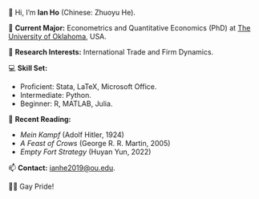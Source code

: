 👋 Hi, I’m **Ian Ho** (Chinese: Zhuoyu He).

🌱 **Current Major:** Econometrics and Quantitative Economics (PhD) at [The University of Oklahoma](https://www.ou.edu/), USA.

👀 **Research Interests:** International Trade and Firm Dynamics.

:computer: **Skill Set:**
  - Proficient: Stata, LaTeX, Microsoft Office.
  - Intermediate: Python.
  - Beginner: R, MATLAB, Julia.

:open_book: **Recent Reading:**
  - *Mein Kampf* (Adolf Hitler, 1924)
  - *A Feast of Crows* (George R. R. Martin, 2005)
  - *Empty Fort Strategy* (Huyan Yun, 2022)

📫 **Contact:** ianhe2019@ou.edu.

:rainbow_flag: Gay Pride!
